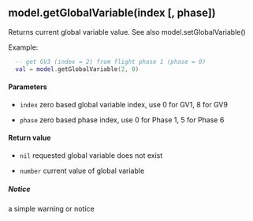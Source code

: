 <!-- This file was generated by the script. Do not edit it, any changes will be lost! -->

## model.getGlobalVariable(index [, phase])



Returns current global variable value. 
See also model.setGlobalVariable()

Example:

```lua
  -- get GV3 (index = 2) from flight phase 1 (phase = 0)
  val = model.getGlobalVariable(2, 0)
```


#### Parameters

* `index`  zero based global variable index, use 0 for GV1, 8 for GV9

* `phase`  zero based phase index, use 0 for Phase 1, 5 for Phase 6



#### Return value

* `nil`   requested global variable does not exist

* `number` current value of global variable



##### Notice
a simple warning or notice


